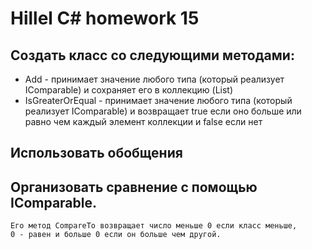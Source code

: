 # Hillel C# homework 15

## **Создать класс со следующими методами:**

- Add - принимает значение любого типа (который реализует IComparable<T>) и сохраняет его в коллекцию (List)  
- IsGreaterOrEqual - принимает значение любого типа (который реализует IComparable<T>) и возвращает true если оно больше или равно чем каждый элемент коллекции и false если нет   


## **Использовать обобщения**



##  Организовать сравнение с помощью IComparable<T>.   
    Его метод CompareTo возвращает число меньше 0 если класс меньше,  
    0 - равен и больше 0 если он больше чем другой.
